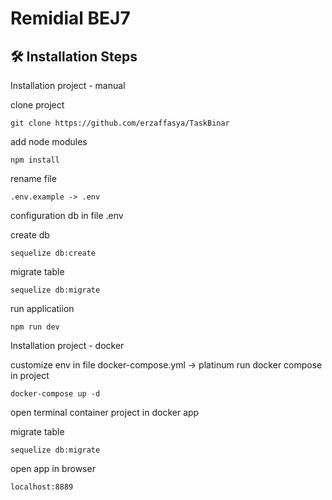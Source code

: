 # Remidial BEJ7
 

## 🛠️ Installation Steps

Installation project - manual

clone project
``` bson
git clone https://github.com/erzaffasya/TaskBinar
```

add node modules 
```bson 
npm install
```

rename file 
```bson
.env.example -> .env
```

configuration db in file .env

create db 
```bson
sequelize db:create
```
migrate table 
```bson
sequelize db:migrate
```

run applicatiion
```bson
npm run dev
```


Installation project - docker

customize env in file docker-compose.yml -> platinum
run docker compose in project
``` bson
docker-compose up -d
```
open terminal container project in docker app

migrate table 
```bson
sequelize db:migrate
```

open app in browser
```bson
localhost:8889
```

<br>
